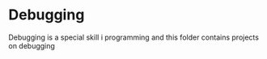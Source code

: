 # Debugging

Debugging is a special skill i programming and this folder contains projects on debugging